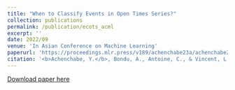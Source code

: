 ```yaml
---
title: "When to Classify Events in Open Times Series?"
collection: publications
permalink: /publication/ecots_acml
excerpt: ''
date: 2022/09
venue: 'In Asian Conference on Machine Learning'
paperurl: 'https://proceedings.mlr.press/v189/achenchabe23a/achenchabe23a.pdf'
citation: '<b>Achenchabe, Y.</b>, Bondu, A., Antoine, C., & Vincent, L. (2023, April). When to Classify Events in Open Times Series?. <i>In Asian Conference on Machine Learning</i> (pp. 1-16). PMLR.'
---
```


[Download paper here](http://yachench.github.io/files/ecots_acml.pdf)


